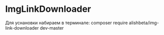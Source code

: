 # ImgLinkDownloader
Для уснановки набираем в терминале: composer require alishbeta/img-link-downloader dev-master
